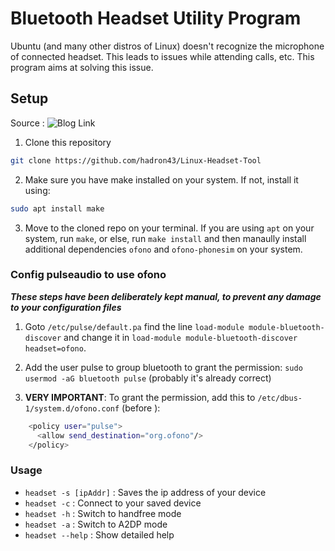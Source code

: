 # Bluetooth Headset Utility Program

Ubuntu (and many other distros of Linux) doesn't recognize the microphone of connected headset. This leads to issues while attending calls, etc. This program aims at solving this issue.

## Setup

Source : ![Blog Link](https://itectec.com/ubuntu/ubuntu-cant-change-profile-to-hsp-for-bluetooth-headset/)

1. Clone this repository

```sh
git clone https://github.com/hadron43/Linux-Headset-Tool
```

2. Make sure you have make installed on your system. If not, install it using:

```sh
sudo apt install make
```

3. Move to the cloned repo on your terminal. If you are using `apt` on your system, run `make`, or else, run `make install` and then manaully install additional dependencies `ofono` and `ofono-phonesim` on your system.

### Config pulseaudio to use ofono

***These steps have been deliberately kept manual, to prevent any damage to your configuration files***

1. Goto `/etc/pulse/default.pa` find the line `load-module module-bluetooth-discover` and change it in `load-module module-bluetooth-discover headset=ofono`.

2. Add the user pulse to group bluetooth to grant the permission: `sudo usermod -aG bluetooth pulse` (probably it's already correct)

3. **VERY IMPORTANT**: To grant the permission, add this to `/etc/dbus-1/system.d/ofono.conf` (before ):

```sh
    <policy user="pulse">
      <allow send_destination="org.ofono"/>
    </policy>
```

### Usage

- `headset -s [ipAddr]` : Saves the ip address of your device
- `headset -c` : Connect to your saved device
- `headset -h` : Switch to handfree mode
- `headset -a` : Switch to A2DP mode
- `headset --help` : Show detailed help

